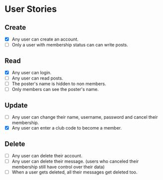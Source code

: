 # User Stories

## Create

- [x] Any user can create an account.
- [ ] Only a user with membership status can can write posts.

## Read

- [x] Any user can login.
- [ ] Any user can read posts.
- [ ] The poster's name is hidden to non members.
- [ ] Only members can see the poster's name.

## Update

- [ ] Any user can change their name, username, password and cancel their membership.
- [x] Any user can enter a club code to become a member.

## Delete

- [ ] Any user can delete their account.
- [ ] Any user can delete their message. (users who canceled their membership still have control over their data)
- [ ] When a user gets deleted, all their messages get deleted too.
